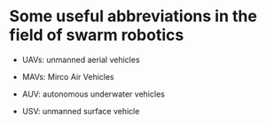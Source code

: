 # Some useful abbreviations in the field of swarm robotics

* UAVs: unmanned aerial vehicles

* MAVs: Mirco Air Vehicles

* AUV: autonomous underwater vehicles

* USV: unmanned surface vehicle

